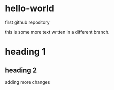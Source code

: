 # hello-world
first github repository

this is some more text written in a different branch.
 
 # heading 1
 ## heading 2

adding more changes
